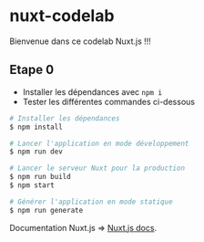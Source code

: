 # nuxt-codelab

Bienvenue dans ce codelab Nuxt.js !!!

## Etape 0

- Installer les dépendances avec `npm i`
- Tester les différentes commandes ci-dessous

``` bash
# Installer les dépendances
$ npm install

# Lancer l'application en mode développement
$ npm run dev

# Lancer le serveur Nuxt pour la production
$ npm run build
$ npm start

# Générer l'application en mode statique
$ npm run generate
```

Documentation Nuxt.js => [Nuxt.js docs](https://nuxtjs.org).
